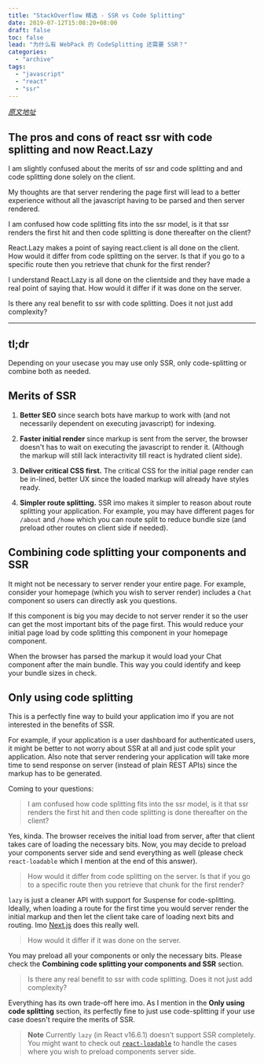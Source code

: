 ```yaml
---
title: "StackOverflow 精选 - SSR vs Code Splitting"
date: 2019-07-12T15:08:20+08:00
draft: false
toc: false
lead: "为什么有 WebPack 的 CodeSplitting 还需要 SSR？"
categories:
  - "archive"
tags:
  - "javascript"
  - "react"
  - "ssr"
---
```


[*原文地址*](https://stackoverflow.com/questions/53071053/the-pros-and-const-of-react-ssr-with-code-splitting-and-now-react-lazy)

## The pros and cons of react ssr with code splitting and now React.Lazy

I am slightly confused about the merits of ssr and code splitting and and code splitting done solely on the client.

My thoughts are that server rendering the page first will lead to a better experience without all the javascript having to be parsed and then server rendered.

I am confused how code splitting fits into the ssr model, is it that ssr renders the first hit and then code splitting is done thereafter on the client?

React.Lazy makes a point of saying react.client is all done on the client. How would it differ from code splitting on the server. Is that if you go to a specific route then you retrieve that chunk for the first render?

I understand React.Lazy is all done on the clientside and they have made a real point of saying that. How would it differ if it was done on the server.

Is there any real benefit to ssr with code splitting. Does it not just add complexity?

---

## tl;dr

Depending on your usecase you may use only SSR, only code-splitting or combine both as needed.

## Merits of SSR

1. **Better SEO** since search bots have markup to work with (and not necessarily dependent on executing javascript) for indexing.

2. **Faster initial render** since markup is sent from the server, the browser doesn't has to wait on executing the javascript to render it. (Although the markup will still lack interactivity till react is hydrated client side).

3. **Deliver critical CSS first.** The critical CSS for the initial page render can be in-lined, better UX since the loaded markup will already have styles ready.

4. **Simpler route splitting.** SSR imo makes it simpler to reason about route splitting your application. For example, you may have different pages for `/about` and `/home` which you can route split to reduce bundle size (and preload other routes on client side if needed).

## Combining code splitting your components and SSR

It might not be necessary to server render your entire page. For example, consider your homepage (which you wish to server render) includes a `Chat` component so users can directly ask you questions.

If this component is big you may decide to not server render it so the user can get the most important bits of the page first. This would reduce your initial page load by code splitting this component in your homepage component.

When the browser has parsed the markup it would load your Chat component after the main bundle. This way you could identify and keep your bundle sizes in check.

## Only using code splitting

This is a perfectly fine way to build your application imo if you are not interested in the benefits of SSR.

For example, if your application is a user dashboard for authenticated users, it might be better to not worry about SSR at all and just code split your application. Also note that server rendering your application will take more time to send response on server (instead of plain REST APIs) since the markup has to be generated.

Coming to your questions:

> I am confused how code splitting fits into the ssr model, is it that ssr renders the first hit and then code splitting is done thereafter on the client?

Yes, kinda. The browser receives the initial load from server, after that client takes care of loading the necessary bits. Now, you may decide to preload your components server side and send everything as well (please check `react-loadable` which I mention at the end of this answer).

> How would it differ from code splitting on the server. Is that if you go to a specific route then you retrieve that chunk for the first render?

`lazy` is just a cleaner API with support for Suspense for code-splitting. Ideally, when loading a route for the first time you would server render the initial markup and then let the client take care of loading next bits and routing. Imo [Next.js](https://nextjs.org/) does this really well.

> How would it differ if it was done on the server.

You may preload all your components or only the necessary bits. Please check the **Combining code splitting your components and SSR** section.

> Is there any real benefit to ssr with code splitting. Does it not just add complexity?

Everything has its own trade-off here imo. As I mention in the **Only using code splitting** section, its perfectly fine to just use code-splitting if your use case doesn't require the merits of SSR.

> **Note**
> Currently `lazy` (in React v16.6.1) doesn't support SSR completely. You might want to check out [`react-loadable`](https://github.com/jamiebuilds/react-loadable#------------server-side-rendering) to handle the cases where you wish to preload components server side.
